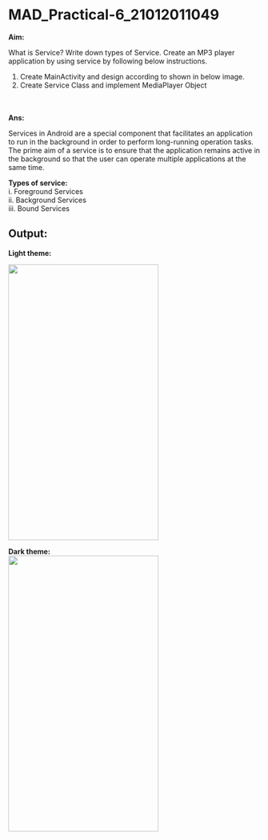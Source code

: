 # MAD_Practical-6_21012011049
<b>Aim:</b>

What is Service? Write down types of Service. Create an MP3 player
application by using service by following below instructions.
1. Create MainActivity and design according to shown in below image.
2. Create Service Class and implement MediaPlayer Object


<br><br>
<b>Ans:</b>
<p>Services in Android are a special component that facilitates an application to run in the background 
in order to perform long-running operation tasks. The prime aim of a service is to ensure that the 
application remains active in the background so that the user can operate multiple applications at 
the same time.</p>
<b>Types of service:</b><br>
i. Foreground Services <br>
ii. Background Services <br>
iii. Bound Services

<h2>Output:</h2>
<b>Light theme:</b><br>

<img src="https://github.com/mehabhatt/MAD_Practical-6_21012011049/assets/98047777/61d70fea-fce7-4694-ab9e-9f87149e93c2" width="300" height="550"><br>

<b>Dark theme:</b><br>
<img src="https://github.com/mehabhatt/MAD_Practical-6_21012011049/assets/98047777/51568609-93f5-4a4f-8471-bca5cb2778e7" width="300" height="550">

